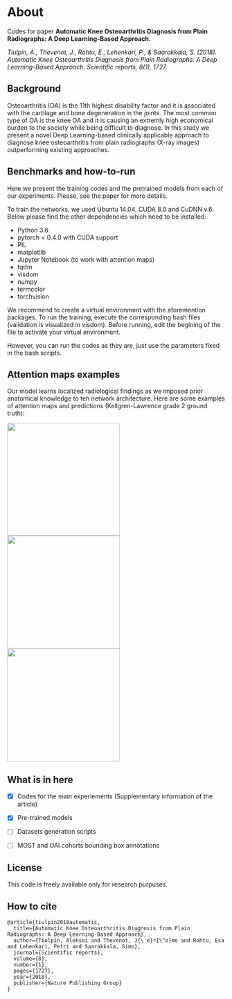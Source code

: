 # About
Codes for paper **Automatic Knee Osteoarthritis Diagnosis from Plain Radiographs: A Deep Learning-Based Approach.**

*Tiulpin, A., Thevenot, J., Rahtu, E., Lehenkari, P., & Saarakkala, S. (2018). Automatic Knee Osteoarthritis Diagnosis from Plain Radiographs: A Deep Learning-Based Approach. Scientific reports, 8(1), 1727.*

## Background

Osteoarthritis (OA) is the 11th highest disability factor and it is associated with the cartilage and bone degeneration in the joints. The most common type of OA is the knee OA and it is causing an extremly high economical burden to the society while being difficult to diagnose. In this study we present a novel Deep Learning-based clinically applicable approach to diagnose knee osteoarthritis from plain radiographs (X-ray images) outperforming existing approaches.

## Benchmarks and how-to-run

Here we present the training codes and the pretrained models from each of our experiments. Please, see the paper for more details.

To train the networks, we used Ubuntu 14.04, CUDA 8.0 and CuDNN v.6. Below please find the other dependencies which need to be installed:

* Python 3.6
* pytorch < 0.4.0 with CUDA support
* PIL
* matplotlib
* Jupyter Notebook (to work with attention maps)
* tqdm
* visdom
* numpy
* termcolor
* torchvision

We recommend to create a virtual environment with the aforemention packages. To run the training, execute the corresponding bash files (validation is visualized in visdom). Before running, edit the begining of the file to activate your virtual environment.

However, you can run the codes as they are, just use the parameters fixed in the bash scripts.

## Attention maps examples
Our model learns localized radiological findings as we imposed prior anatomical knowledge to teh network architecture. Here are some examples of attention maps and predictions (Kellgren-Lawrence grade 2 ground truth):

<img src="https://github.com/lext/DeepKnee/blob/master/pics/15_2_R_1_1_1_3_1_0_own.jpg" width="260"/> <img src="https://github.com/lext/DeepKnee/blob/master/pics/235_2_R_3_3_0_0_1_1_own.jpg" width="260"/>  <img src="https://github.com/lext/DeepKnee/blob/master/pics/77_2_R_2_0_0_0_0_1_own.jpg" width="260"/>

## What is in here

- [x] Codes for the main experiements (Supplementary information of the article)
- [x] Pre-trained models
- [ ] Datasets generation scripts
- [ ] MOST and OAI cohorts bounding box annotations


## License

This code is freely available only for research purpuses.

## How to cite

```
@article{tiulpin2018automatic,
  title={Automatic Knee Osteoarthritis Diagnosis from Plain Radiographs: A Deep Learning-Based Approach},
  author={Tiulpin, Aleksei and Thevenot, J{\'e}r{\^o}me and Rahtu, Esa and Lehenkari, Petri and Saarakkala, Simo},
  journal={Scientific reports},
  volume={8},
  number={1},
  pages={1727},
  year={2018},
  publisher={Nature Publishing Group}
}
```
